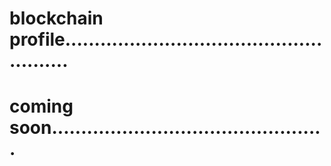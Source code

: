 # blockchain profile......................................................
# coming soon...............................................
